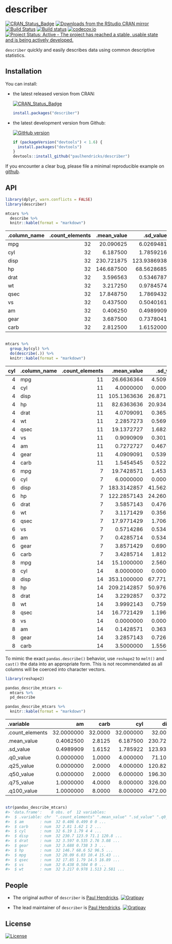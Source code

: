 <!-- README.md is generated from README.Rmd. Please edit that file -->
describer
=========

[![CRAN\_Status\_Badge](http://www.r-pkg.org/badges/version/describer)](http://cran.r-project.org/package=describer) [![Downloads from the RStudio CRAN mirror](http://cranlogs.r-pkg.org/badges/describer)](http://cran.rstudio.com/package=describer) [![Build Status](https://travis-ci.org/paulhendricks/describer.png?branch=master)](https://travis-ci.org/paulhendricks/describer) [![Build status](https://ci.appveyor.com/api/projects/status/jyh7mh23q1htalww/branch/master?svg=true)](https://ci.appveyor.com/project/paulhendricks/describer/branch/master) [![codecov.io](http://codecov.io/github/paulhendricks/describer/coverage.svg?branch=master)](http://codecov.io/github/paulhendricks/describer?branch=master) [![Project Status: Active - The project has reached a stable, usable state and is being actively developed.](http://www.repostatus.org/badges/0.1.0/active.svg)](http://www.repostatus.org/#active)

`describer` quickly and easily describes data using common descriptive statistics.

Installation
------------

You can install:

-   the latest released version from CRAN:

    [![CRAN\_Status\_Badge](http://www.r-pkg.org/badges/version/describer)](http://cran.r-project.org/package=describer)

    ``` r
    install.packages("describer")
    ```

-   the latest development version from Github:

    [![GitHub version](https://badge.fury.io/gh/paulhendricks%2Fdescriber.svg)](http://badge.fury.io/gh/paulhendricks%2Fdescriber)

    ``` r
    if (packageVersion("devtools") < 1.6) {
      install.packages("devtools")
    }
    devtools::install_github("paulhendricks/describer")
    ```

If you encounter a clear bug, please file a minimal reproducible example on [github](https://github.com/paulhendricks/describer/issues).

API
---

``` r
library(dplyr, warn.conflicts = FALSE)
library(describer)

mtcars %>% 
  describe %>% 
  knitr::kable(format = "markdown")
```

| .column\_name |  .count\_elements|  .mean\_value|   .sd\_value|  .q0\_value|  .q25\_value|  .q50\_value|  .q75\_value|  .q100\_value|
|:--------------|-----------------:|-------------:|------------:|-----------:|------------:|------------:|------------:|-------------:|
| mpg           |                32|     20.090625|    6.0269481|      10.400|     15.42500|       19.200|        22.80|        33.900|
| cyl           |                32|      6.187500|    1.7859216|       4.000|      4.00000|        6.000|         8.00|         8.000|
| disp          |                32|    230.721875|  123.9386938|      71.100|    120.82500|      196.300|       326.00|       472.000|
| hp            |                32|    146.687500|   68.5628685|      52.000|     96.50000|      123.000|       180.00|       335.000|
| drat          |                32|      3.596563|    0.5346787|       2.760|      3.08000|        3.695|         3.92|         4.930|
| wt            |                32|      3.217250|    0.9784574|       1.513|      2.58125|        3.325|         3.61|         5.424|
| qsec          |                32|     17.848750|    1.7869432|      14.500|     16.89250|       17.710|        18.90|        22.900|
| vs            |                32|      0.437500|    0.5040161|       0.000|      0.00000|        0.000|         1.00|         1.000|
| am            |                32|      0.406250|    0.4989909|       0.000|      0.00000|        0.000|         1.00|         1.000|
| gear          |                32|      3.687500|    0.7378041|       3.000|      3.00000|        4.000|         4.00|         5.000|
| carb          |                32|      2.812500|    1.6152000|       1.000|      2.00000|        2.000|         4.00|         8.000|

``` r

mtcars %>% 
  group_by(cyl) %>% 
  do(describe(.)) %>% 
  knitr::kable(format = "markdown")
```

|  cyl| .column\_name |  .count\_elements|  .mean\_value|  .sd\_value|  .q0\_value|  .q25\_value|  .q50\_value|  .q75\_value|  .q100\_value|
|----:|:--------------|-----------------:|-------------:|-----------:|-----------:|------------:|------------:|------------:|-------------:|
|    4| mpg           |                11|    26.6636364|   4.5098277|      21.400|      22.8000|       26.000|     30.40000|        33.900|
|    4| cyl           |                11|     4.0000000|   0.0000000|       4.000|       4.0000|        4.000|      4.00000|         4.000|
|    4| disp          |                11|   105.1363636|  26.8715937|      71.100|      78.8500|      108.000|    120.65000|       146.700|
|    4| hp            |                11|    82.6363636|  20.9345300|      52.000|      65.5000|       91.000|     96.00000|       113.000|
|    4| drat          |                11|     4.0709091|   0.3654711|       3.690|       3.8100|        4.080|      4.16500|         4.930|
|    4| wt            |                11|     2.2857273|   0.5695637|       1.513|       1.8850|        2.200|      2.62250|         3.190|
|    4| qsec          |                11|    19.1372727|   1.6824452|      16.700|      18.5600|       18.900|     19.95000|        22.900|
|    4| vs            |                11|     0.9090909|   0.3015113|       0.000|       1.0000|        1.000|      1.00000|         1.000|
|    4| am            |                11|     0.7272727|   0.4670994|       0.000|       0.5000|        1.000|      1.00000|         1.000|
|    4| gear          |                11|     4.0909091|   0.5393599|       3.000|       4.0000|        4.000|      4.00000|         5.000|
|    4| carb          |                11|     1.5454545|   0.5222330|       1.000|       1.0000|        2.000|      2.00000|         2.000|
|    6| mpg           |                 7|    19.7428571|   1.4535670|      17.800|      18.6500|       19.700|     21.00000|        21.400|
|    6| cyl           |                 7|     6.0000000|   0.0000000|       6.000|       6.0000|        6.000|      6.00000|         6.000|
|    6| disp          |                 7|   183.3142857|  41.5624602|     145.000|     160.0000|      167.600|    196.30000|       258.000|
|    6| hp            |                 7|   122.2857143|  24.2604911|     105.000|     110.0000|      110.000|    123.00000|       175.000|
|    6| drat          |                 7|     3.5857143|   0.4760552|       2.760|       3.3500|        3.900|      3.91000|         3.920|
|    6| wt            |                 7|     3.1171429|   0.3563455|       2.620|       2.8225|        3.215|      3.44000|         3.460|
|    6| qsec          |                 7|    17.9771429|   1.7068657|      15.500|      16.7400|       18.300|     19.17000|        20.220|
|    6| vs            |                 7|     0.5714286|   0.5345225|       0.000|       0.0000|        1.000|      1.00000|         1.000|
|    6| am            |                 7|     0.4285714|   0.5345225|       0.000|       0.0000|        0.000|      1.00000|         1.000|
|    6| gear          |                 7|     3.8571429|   0.6900656|       3.000|       3.5000|        4.000|      4.00000|         5.000|
|    6| carb          |                 7|     3.4285714|   1.8126539|       1.000|       2.5000|        4.000|      4.00000|         6.000|
|    8| mpg           |                14|    15.1000000|   2.5600481|      10.400|      14.4000|       15.200|     16.25000|        19.200|
|    8| cyl           |                14|     8.0000000|   0.0000000|       8.000|       8.0000|        8.000|      8.00000|         8.000|
|    8| disp          |                14|   353.1000000|  67.7713236|     275.800|     301.7500|      350.500|    390.00000|       472.000|
|    8| hp            |                14|   209.2142857|  50.9768855|     150.000|     176.2500|      192.500|    241.25000|       335.000|
|    8| drat          |                14|     3.2292857|   0.3723618|       2.760|       3.0700|        3.115|      3.22500|         4.220|
|    8| wt            |                14|     3.9992143|   0.7594047|       3.170|       3.5325|        3.755|      4.01375|         5.424|
|    8| qsec          |                14|    16.7721429|   1.1960138|      14.500|      16.0975|       17.175|     17.55500|        18.000|
|    8| vs            |                14|     0.0000000|   0.0000000|       0.000|       0.0000|        0.000|      0.00000|         0.000|
|    8| am            |                14|     0.1428571|   0.3631365|       0.000|       0.0000|        0.000|      0.00000|         1.000|
|    8| gear          |                14|     3.2857143|   0.7262730|       3.000|       3.0000|        3.000|      3.00000|         5.000|
|    8| carb          |                14|     3.5000000|   1.5566236|       2.000|       2.2500|        3.500|      4.00000|         8.000|

To mimic the exact `pandas.describe()` behavior, use `reshape2` to `melt()` and `cast()` the data into an appropriate form. This is not recommendated as all columns will be coerced into character vectors.

``` r
library(reshape2)

pandas_describe_mtcars <- 
  mtcars %>% 
  pd_describe

pandas_describe_mtcars %>% 
  knitr::kable(format = "markdown")
```

| .variable        |          am|     carb|        cyl|      disp|        drat|        gear|         hp|        mpg|       qsec|          vs|          wt|
|:-----------------|-----------:|--------:|----------:|---------:|-----------:|-----------:|----------:|----------:|----------:|-----------:|-----------:|
| .count\_elements |  32.0000000|  32.0000|  32.000000|   32.0000|  32.0000000|  32.0000000|   32.00000|  32.000000|  32.000000|  32.0000000|  32.0000000|
| .mean\_value     |   0.4062500|   2.8125|   6.187500|  230.7219|   3.5965625|   3.6875000|  146.68750|  20.090625|  17.848750|   0.4375000|   3.2172500|
| .sd\_value       |   0.4989909|   1.6152|   1.785922|  123.9387|   0.5346787|   0.7378041|   68.56287|   6.026948|   1.786943|   0.5040161|   0.9784574|
| .q0\_value       |   0.0000000|   1.0000|   4.000000|   71.1000|   2.7600000|   3.0000000|   52.00000|  10.400000|  14.500000|   0.0000000|   1.5130000|
| .q25\_value      |   0.0000000|   2.0000|   4.000000|  120.8250|   3.0800000|   3.0000000|   96.50000|  15.425000|  16.892500|   0.0000000|   2.5812500|
| .q50\_value      |   0.0000000|   2.0000|   6.000000|  196.3000|   3.6950000|   4.0000000|  123.00000|  19.200000|  17.710000|   0.0000000|   3.3250000|
| .q75\_value      |   1.0000000|   4.0000|   8.000000|  326.0000|   3.9200000|   4.0000000|  180.00000|  22.800000|  18.900000|   1.0000000|   3.6100000|
| .q100\_value     |   1.0000000|   8.0000|   8.000000|  472.0000|   4.9300000|   5.0000000|  335.00000|  33.900000|  22.900000|   1.0000000|   5.4240000|

``` r

str(pandas_describe_mtcars)
#> 'data.frame':    8 obs. of  12 variables:
#>  $ .variable: chr  ".count_elements" ".mean_value" ".sd_value" ".q0_value" ...
#>  $ am       : num  32 0.406 0.499 0 0 ...
#>  $ carb     : num  32 2.81 1.62 1 2 ...
#>  $ cyl      : num  32 6.19 1.79 4 4 ...
#>  $ disp     : num  32 230.7 123.9 71.1 120.8 ...
#>  $ drat     : num  32 3.597 0.535 2.76 3.08 ...
#>  $ gear     : num  32 3.688 0.738 3 3 ...
#>  $ hp       : num  32 146.7 68.6 52 96.5 ...
#>  $ mpg      : num  32 20.09 6.03 10.4 15.43 ...
#>  $ qsec     : num  32 17.85 1.79 14.5 16.89 ...
#>  $ vs       : num  32 0.438 0.504 0 0 ...
#>  $ wt       : num  32 3.217 0.978 1.513 2.581 ...
```

People
------

-   The original author of `describer` is [Paul Hendricks](https://github.com/paulhendricks). [![Gratipay](https://img.shields.io/gratipay/JSFiddle.svg)](https://gratipay.com/~paulhendricks/)

-   The lead maintainer of `describer` is [Paul Hendricks](https://github.com/paulhendricks). [![Gratipay](https://img.shields.io/gratipay/JSFiddle.svg)](https://gratipay.com/~paulhendricks/)

License
-------

[![License](http://img.shields.io/:license-mit-blue.svg)](https://github.com/paulhendricks/describer/blob/master/LICENSE)
